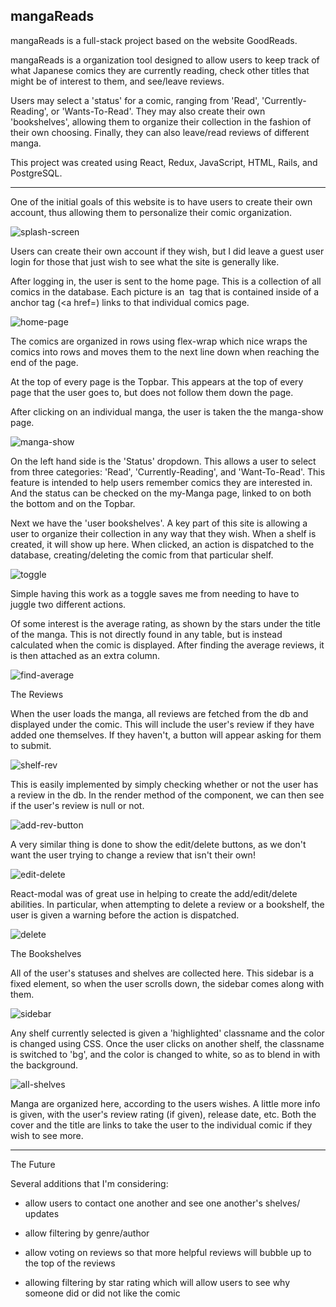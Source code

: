 
mangaReads
---------------------------------
mangaReads is a full-stack project based on the website GoodReads.

mangaReads is a organization tool designed to allow users to keep track of what
Japanese comics they are currently reading, check other titles that might be of interest
to them, and see/leave reviews.

Users may select a 'status' for a comic, ranging from 'Read', 'Currently-Reading',
or 'Wants-To-Read'. They may also create their own 'bookshelves', allowing them
to organize their collection in the fashion of their own choosing. Finally, they
can also leave/read reviews of different manga.

This project was created using React, Redux, JavaScript, HTML, Rails, and PostgreSQL.

-----------------------------------

One of the initial goals of this website is to have users to create their
own account, thus allowing them to personalize their comic organization.

![splash-screen](docs/images/production/splash.png)

Users can create their own account if they wish, but I did leave a guest user
login for those that just wish to see what the site is generally like.

After logging in, the user is sent to the home page. This is a collection of
all comics in the database. Each picture is an <img> tag that is contained inside
of a anchor tag (<a href=) links to that individual comics page.

![home-page](docs/images/production/home.png)

The comics are organized in rows using flex-wrap which nice wraps the comics into
rows and moves them to the next line down when reaching the end of the page.

At the top of every page is the Topbar. This appears at the top of every page that
the user goes to, but does not follow them down the page.

After clicking on an individual manga, the user is taken the the manga-show
page.

![manga-show](docs/images/production/comic.png)

On the left hand side is the 'Status' dropdown. This allows a user to select from
three categories: 'Read', 'Currently-Reading', and 'Want-To-Read'. This feature
is intended to help users remember comics they are interested in. And the status
can be checked on the my-Manga page, linked to on both the bottom and on
the Topbar.

Next we have the 'user bookshelves'. A key part of this site is allowing a user
to organize their collection in any way that they wish. When a shelf is created,
it will show up here. When clicked, an action is dispatched to the database,
creating/deleting the comic from that particular shelf.

![toggle](docs/images/production/toggle.png)

Simple having this work as a toggle saves me from needing to have to
juggle two different actions.

Of some interest is the average rating, as shown by the stars under the
title of the manga. This is not directly found in any table, but is instead
calculated when the comic is displayed. After finding the average reviews,
it is then attached as an extra column.

![find-average](docs/images/production/avg.png)

The Reviews

When the user loads the manga, all reviews are fetched from the db and
displayed under the comic. This will include the user's review if they
have added one themselves. If they haven't, a button will appear asking
for them to submit.

![shelf-rev](docs/images/production/shelf-rev.png)

This is easily implemented by simply checking whether or not the user
has a review in the db. In the render method of the component, we can then
see if the user's review is null or not.

![add-rev-button](docs/images/production/addrevbutton.png)

A very similar thing is done to show the edit/delete buttons, as we don't
want the user trying to change a review that isn't their own!

![edit-delete](docs/images/production/adddelete.png)

React-modal was of great use in helping to create the add/edit/delete abilities.
In particular, when attempting to delete a review or a bookshelf, the user is
given a warning before the action is dispatched.

![delete](docs/images/production/delete.png)


The Bookshelves

All of the user's statuses and shelves are collected here. This sidebar is
a fixed element, so when the user scrolls down, the sidebar comes along with
them.

![sidebar](docs/images/production/shelves.png)

Any shelf currently selected is given a 'highlighted' classname and the color
is changed using CSS. Once the user clicks on another shelf, the classname
is switched to 'bg', and the color is changed to white, so as to blend in
with the background.

![all-shelves](docs/images/production/all-shelves.png)

Manga are organized here, according to the users wishes. A little more info
is given, with the user's review rating (if given), release date, etc. Both
the cover and the title are links to take the user to the individual comic
if they wish to see more.

----------------------

The Future

Several additions that I'm considering:

- allow users to contact one another and see one another's shelves/ updates

- allow filtering by genre/author

- allow voting on reviews so that more helpful reviews will bubble up to
  the top of the reviews

- allowing filtering by star rating which will allow users to see why someone
  did or did not like the comic

